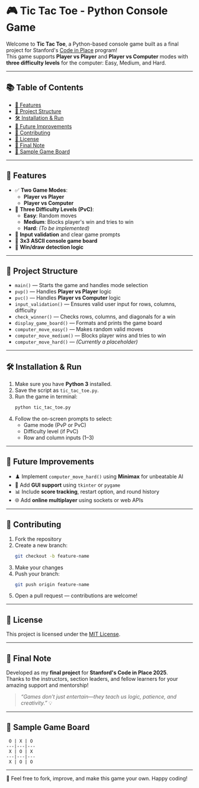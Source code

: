 # 🎮 Tic Tac Toe - Python Console Game

Welcome to **Tic Tac Toe**, a Python-based console game built as a final project for Stanford's [Code in Place](https://codeinplace.stanford.edu/) program!  
This game supports **Player vs Player** and **Player vs Computer** modes with **three difficulty levels** for the computer: Easy, Medium, and Hard.

---

## 📚 Table of Contents

- [📌 Features](#-features)
- [📂 Project Structure](#-project-structure)
- [🛠 Installation & Run](#-installation--run)
- [🚧 Future Improvements](#-future-improvements)
- [🤝 Contributing](#-contributing)
- [🧾 License](#-license)
- [🙏 Final Note](#-final-note)
- [📸 Sample Game Board](#-sample-game-board)

---

## 📌 Features

- ✅ **Two Game Modes**:
  - **Player vs Player**
  - **Player vs Computer**
- 🧠 **Three Difficulty Levels (PvC)**:
  - **Easy**: Random moves
  - **Medium**: Blocks player's win and tries to win
  - **Hard**: *(To be implemented)*
- 🧼 **Input validation** and clear game prompts
- 📐 **3x3 ASCII console game board**
- 🎯 **Win/draw detection logic**

---

## 📂 Project Structure

- `main()` — Starts the game and handles mode selection  
- `pvp()` — Handles **Player vs Player** logic  
- `pvc()` — Handles **Player vs Computer** logic  
- `input_validation()` — Ensures valid user input for rows, columns, difficulty  
- `check_winner()` — Checks rows, columns, and diagonals for a win  
- `display_game_board()` — Formats and prints the game board  
- `computer_move_easy()` — Makes random valid moves  
- `computer_move_medium()` — Blocks player wins and tries to win  
- `computer_move_hard()` — *(Currently a placeholder)*  

---

## 🛠 Installation & Run

1. Make sure you have **Python 3** installed.  
2. Save the script as `tic_tac_toe.py`.  
3. Run the game in terminal:
   ```bash
   python tic_tac_toe.py
   ```
4. Follow the on-screen prompts to select:
   - Game mode (PvP or PvC)
   - Difficulty level (if PvC)
   - Row and column inputs (1–3)

---

## 🚧 Future Improvements

- ♟️ Implement `computer_move_hard()` using **Minimax** for unbeatable AI  
- 🎨 Add **GUI support** using `tkinter` or `pygame`  
- 📊 Include **score tracking**, restart option, and round history  
- 🌐 Add **online multiplayer** using sockets or web APIs  

---

## 🤝 Contributing

1. Fork the repository  
2. Create a new branch:
   ```bash
   git checkout -b feature-name
   ```
3. Make your changes  
4. Push your branch:
   ```bash
   git push origin feature-name
   ```
5. Open a pull request — contributions are welcome!

---

## 🧾 License

This project is licensed under the [MIT License](LICENSE).

---

## 🙏 Final Note

Developed as my **final project** for **Stanford's Code in Place 2025**.  
Thanks to the instructors, section leaders, and fellow learners for your amazing support and mentorship!

> *“Games don’t just entertain—they teach us logic, patience, and creativity.”* 💡

---

## 📸 Sample Game Board

```
 O | X | O
---|---|---
 X | O | X
---|---|---
 X | O | O
```

---

🎉 Feel free to fork, improve, and make this game your own. Happy coding!
